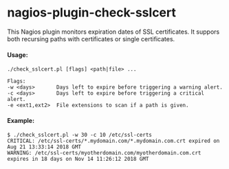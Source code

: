 # nagios-plugin-check-sslcert ###

This Nagios plugin monitors expiration dates of SSL certificates.
It suppors both recursing paths with certificates or single certificates.

#### Usage: #####
```
./check_sslcert.pl [flags] <path|file> ...

Flags:
-w <days>       Days left to expire before triggering a warning alert.
-c <days>       Days left to expire before triggering a critical alert.
-e <ext1,ext2>  File extensions to scan if a path is given.
```

#### Example: ####
```
$ ./check_sslcert.pl -w 30 -c 10 /etc/ssl-certs
CRITICAL: /etc/ssl-certs/*.mydomain.com/*.mydomain.com.crt expired on Aug 21 13:33:14 2018 GMT
WARNING: /etc/ssl-certs/myotherdomain.com/myotherdomain.com.crt expires in 18 days on Nov 14 11:26:12 2018 GMT
```
